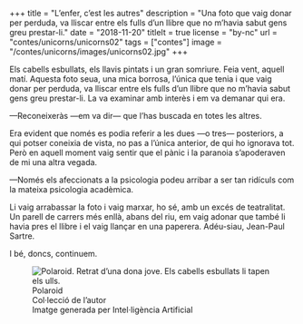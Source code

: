 +++
title = "L’enfer, c’est les autres"
description = "Una foto que vaig donar per perduda, va lliscar entre els fulls d’un llibre que no m’havia sabut gens greu prestar-li."
date = "2018-11-20"
titleIt = true
license = "by-nc"
url = "contes/unicorns/unicorns02"
tags = ["contes"]
image = "/contes/unicorns/images/unicorns02.jpg"
+++

Els cabells esbullats, els llavis pintats i un gran somriure. Feia vent, aquell matí. Aquesta foto seua, una mica borrosa, l’única que tenia i que vaig donar per perduda, va lliscar entre els fulls d’un llibre que no m’havia sabut gens greu prestar-li. La va examinar amb interès i em va demanar qui era.

—Reconeixeràs —em va dir— que l’has buscada en totes les altres.

Era evident que només es podia referir a les dues —o tres— posteriors, a qui potser coneixia de vista, no pas a l’única anterior, de qui ho ignorava tot. Però en aquell moment vaig sentir que el pànic i la paranoia s’apoderaven de mi una altra vegada.

—Només els afeccionats a la psicologia podeu arribar a ser tan ridículs com la mateixa psicologia acadèmica.

Li vaig arrabassar la foto i vaig marxar, ho sé, amb un excés de teatralitat. Un parell de carrers més enllà, abans del riu, em vaig adonar que també li havia pres el llibre i el vaig llançar en una paperera. Adéu-siau, Jean-Paul Sartre.

I bé, doncs, continuem.

<figure class="illustration"><img src="/contes/unicorns/images/unicorns02.jpg" alt="Polaroid. Retrat d’una dona jove. Els cabells esbullats li tapen els ulls."><figcaption>Polaroid<br>Col·lecció de l’autor<br><span class="ai-disclaimer">Imatge generada per Intel·ligència Artificial</span></figcaption></figure>

